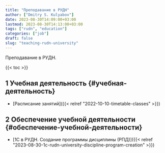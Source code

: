 ```yaml
---
title: "Преподавание в РУДН"
author: ["Dmitry S. Kulyabov"]
date: 2023-08-30T14:09:00+03:00
lastmod: 2023-08-30T14:13:00+03:00
tags: ["rudn", "education"]
categories: ["job"]
draft: false
slug: "teaching-rudn-university"
---
```


Преподавание в РУДН.

<!--more-->

{{< toc >}}


## <span class="section-num">1</span> Учебная деятельность {#учебная-деятельность}

-   [Расписание занятий]({{< relref "2022-10-10-timetable-classes" >}})


## <span class="section-num">2</span> Обеспечение учебной деятельности {#обеспечение-учебной-деятельности}

-   [1С в РУДН. Создание программы дисциплины (РПД)]({{< relref "2023-08-30-1c-rudn-university-discipline-program-creation" >}})
